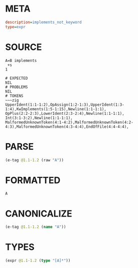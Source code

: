 # META
~~~ini
description=implements_not_keyword
type=expr
~~~
# SOURCE
~~~roc
A=B implements
 +s
1
~~~
~~~
# EXPECTED
NIL
# PROBLEMS
NIL
# TOKENS
~~~zig
UpperIdent(1:1-1:2),OpAssign(1:2-1:3),UpperIdent(1:3-1:4),KwImplements(1:5-1:15),Newline(1:1-1:1),
OpPlus(2:2-2:3),LowerIdent(2:3-2:4),Newline(1:1-1:1),
Int(3:1-3:2),Newline(1:1-1:1),
MalformedUnknownToken(4:1-4:2),MalformedUnknownToken(4:2-4:3),MalformedUnknownToken(4:3-4:4),EndOfFile(4:4-4:4),
~~~
# PARSE
~~~clojure
(e-tag @1.1-1.2 (raw "A"))
~~~
# FORMATTED
~~~roc
A
~~~
# CANONICALIZE
~~~clojure
(e-tag @1.1-1.2 (name "A"))
~~~
# TYPES
~~~clojure
(expr @1.1-1.2 (type "[A]*"))
~~~
